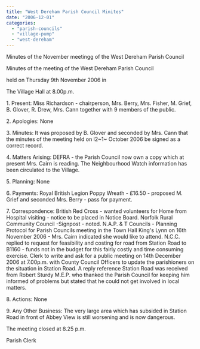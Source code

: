 ```yaml
---
title: "West Dereham Parish Council Minites"
date: "2006-12-01"
categories: 
  - "parish-councils"
  - "village-pump"
  - "west-dereham"
---
```


Minutes of the November meetingg of the West Dereham Parish Council

Minutes of the meeting of the West Dereham Parish Council

held on Thursday 9th November 2006 in

The Village Hall at 8.00p.m.

1\. Present: Miss Richardson - chairperson, Mrs. Berry, Mrs. Fisher, M. Grief, B. Glover, R. Drew, Mrs. Cann together with 9 members of the public.

2\. Apologies: None

3\. Minutes: It was proposed by B. Glover and seconded by Mrs. Cann that the minutes of the meeting held on l2~1~ October 2006 be signed as a correct record.

4\. Matters Arising: DEFRA - the Parish Council now own a copy which at present Mrs. Cairn is reading. The Neighbourhood Watch information has been circulated to the Village.

5\. Planning: None

6\. Payments: Royal British Legion Poppy Wreath - £16.50 - proposed M. Grief and seconded Mrs. Berry - pass for payment.

7\. Correspondence: British Red Cross - wanted volunteers for Home from Hospital visiting - notice to be placed in Notice Board. Norfolk Rural Community Council -Signpost - noted. N.A.P. & T Councils - Planning Protocol for Parish Councils meeting in the Town Hall King's Lynn on 16th November 2006 - Mrs. Cairn indicated she would like to attend. N.C.C. replied to request for feasibility and costing for road from Station Road to B1160 - funds not in the budget for this fairly costly and time consuming exercise. Clerk to write and ask for a public meeting on 14th December 2006 at 7.00p.m. with County Council Officers to update the parishioners on the situation in Station Road. A reply reference Station Road was received from Robert Sturdy M.E.P. who thanked the Parish Council for keeping him informed of problems but stated that he could not get involved in local matters.

8\. Actions: None

9\. Any Other Business: The very large area which has subsided in Station Road in front of Abbey View is still worsening and is now dangerous.

The meeting closed at 8.25 p.m.

Parish Clerk
